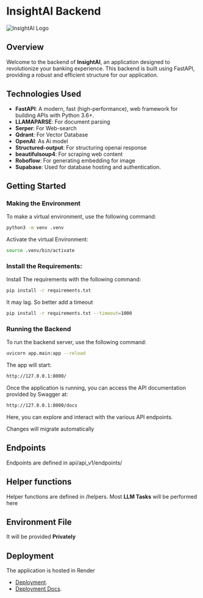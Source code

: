 # InsightAI Backend

![InsightAI Logo](https://dxpcgmtdvyvcxbaffqmt.supabase.co/storage/v1/object/public/demo/insightAI%20logo%20(2).png)

## Overview

Welcome to the backend of **InsightAI**, an application designed to revolutionize your banking experience. This backend is built using FastAPI, providing a robust and efficient structure for our application.

## Technologies Used

- **FastAPI**: A modern, fast (high-performance), web framework for building APIs with Python 3.6+.
- **LLAMAPARSE**: For document parsing 
- **Serper**: For Web-search
- **Qdrant**: For Vector Database
- **OpenAI**: As Ai model
- **Structured-output**: For structuring openai response
- **beautifulsoup4**: For scraping web content
- **Roboflow**: For generating embedding for image
- **Supabase**: Used for database hosting and authentication.

## Getting Started

### Making the Environment

To make a virtual environment, use the following command:

```bash
python3 -m venv .venv
```

Activate the virtual Environment:

```bash
source .venv/bin/activate
```

### Install the Requirements:

Install The requirements with the following command:

```bash
pip install -r requirements.txt
```

It may lag. So better add a timeout

```bash
pip install -r requirements.txt --timeout=1000
```

### Running the Backend

To run the backend server, use the following command:

```bash
uvicorn app.main:app --reload
```

The app will start:

```bash
http://127.0.0.1:8000/
```

Once the application is running, you can access the API documentation provided by Swagger at:

```bash
http://127.0.0.1:8000/docs
```

Here, you can explore and interact with the various API endpoints.

Changes will migrate automatically

## Endpoints
Endpoints are defined in api/api_v1/endpoints/

## Helper functions
Helper functions are defined in /helpers. Most **LLM Tasks** will be performed here

## Environment File
It will be provided **Privately**

## Deployment

The application is hosted in Render
- [Deployment](https://insightai-python-backend.onrender.com).
- [Deployment Docs](https://insightai-python-backend.onrender.com/docs).